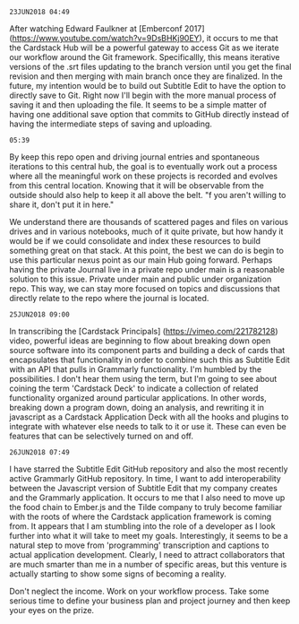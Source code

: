 `23JUN2018 04:49`

After watching Edward Faulkner at [Emberconf 2017] (https://www.youtube.com/watch?v=9DsBHKj90EY), it occurs to me that the Cardstack Hub will be a powerful gateway to access Git as we iterate our workflow around the Git framework. Specificallly, this means iterative versions of the .srt files updating to the branch version until you get the final revision and then merging with main branch once they are finalized. In the future, my intention would be to build out Subtitle Edit to have the option to directly save to Git. Right now I'll begin with the more manual process of saving it and then uploading the file. It seems to be a simple matter of having one additional save option that commits to GitHub directly instead of having the intermediate steps of saving and uploading. 

`05:39`

By keep this repo open and driving journal entries and spontaneous iterations to this central hub, the goal is to eventually work out a process where all the meaningful work on these projects is recorded and evolves from this central location. Knowing that it will be observable from the outside should also help to keep it all above the belt. "f you aren't willing to share it, don't put it in here."

We understand there are thousands of scattered pages and files on various drives and in various notebooks, much of it quite private, but how handy it would be if we could consolidate and index these resources to build something great on that stack. At this point, the best we can do is begin to use this particular nexus point as our main Hub going forward. Perhaps having the private Journal live in a private repo under main is a reasonable solution to this issue. Private under main and public under organization repo. This way, we can stay more focused on topics and discussions that directly relate to the repo where the journal is located.

`25JUN2018 09:00`

In transcribing the [Cardstack Principals] (https://vimeo.com/221782128) video, powerful ideas are beginning to flow about breaking down open source software into its component parts and building a deck of cards that encapsulates that functionality in order to combine such this as Subtitle Edit with an API that pulls in Grammarly functionality. I'm humbled by the possibilities. I don't hear them using the term, but I'm going to see about coining the term 'Cardstack Deck' to indicate a collection of related functionality organized around particular applications. In other words, breaking down a program down, doing an analysis, and rewriting it in javascript as a Cardstack Application Deck with all the hooks and plugins to integrate with whatever else needs to talk to it or use it. These can even be features that can be selectively turned on and off.

`26JUN2018 07:49`

I have starred the Subtitle Edit GitHub repository and also the most recently active Grammarly GitHub repository. In time, I want to add interoperability between the Javascript version of Subtitle Edit that my company creates and the Grammarly application. It occurs to me that I also need to move up the food chain to Ember.js and the Tilde company to truly become familiar with the roots of where the Cardstack application framework is coming from. It appears that I am stumbling into the role of a developer as I look further into what it will take to meet my goals. Interestingly, it seems to be a natural step to move from 'programming' transcription and captions to actual application development. Clearly, I need to attract collaborators that are much smarter than me in a number of specific areas, but this venture is actually starting to show some signs of becoming a reality.

Don't neglect the income. Work on your workflow process. Take some serious time to define your business plan and project journey and then keep your eyes on the prize.

